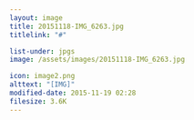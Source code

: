 ```yaml
---
layout: image
title: 20151118-IMG_6263.jpg
titlelink: "#"

list-under: jpgs
image: /assets/images/20151118-IMG_6263.jpg

icon: image2.png
alttext: "[IMG]"
modified-date: 2015-11-19 02:28
filesize: 3.6K
---
```

